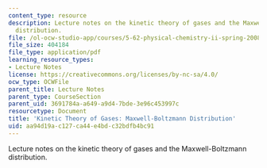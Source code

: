 ```yaml
---
content_type: resource
description: Lecture notes on the kinetic theory of gases and the Maxwell-Boltzmann
  distribution.
file: /ol-ocw-studio-app/courses/5-62-physical-chemistry-ii-spring-2008/aa94d19ac127ca44e4bdc32bdfb4bc91_28_562ln08.pdf
file_size: 404184
file_type: application/pdf
learning_resource_types:
- Lecture Notes
license: https://creativecommons.org/licenses/by-nc-sa/4.0/
ocw_type: OCWFile
parent_title: Lecture Notes
parent_type: CourseSection
parent_uid: 3691784a-a649-a9d4-7bde-3e96c453997c
resourcetype: Document
title: 'Kinetic Theory of Gases: Maxwell-Boltzmann Distribution'
uid: aa94d19a-c127-ca44-e4bd-c32bdfb4bc91
---
```

Lecture notes on the kinetic theory of gases and the Maxwell-Boltzmann distribution.